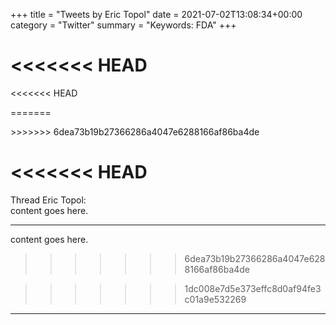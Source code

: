 +++
title = "Tweets by Eric Topol" 
date = 2021-07-02T13:08:34+00:00
category = "Twitter"
summary = "Keywords: FDA"
+++


<blockquote class="twitter-tweet"><p lang="en" dir="ltr"><a href="https://twitter.com/EricTopol/status/1410948512217370627?ref_src=twsrc%5Etfw"></a></blockquote><script async src="https://platform.twitter.com/widgets.js" charset="utf-8"></script>



<blockquote class="twitter-tweet"><p lang="en" dir="ltr"><a href="https://twitter.com/EricTopol/status/1410969289041997829?ref_src=twsrc%5Etfw"></a></blockquote><script async src="https://platform.twitter.com/widgets.js" charset="utf-8"></script>

<blockquote class="twitter-tweet"><p lang="en" dir="ltr"><a href="https://twitter.com/EricTopol/status/1411053894331813889?ref_src=twsrc%5Etfw"></a></blockquote><script async src="https://platform.twitter.com/widgets.js" charset="utf-8"></script>


<blockquote class="twitter-tweet"><p lang="en" dir="ltr"><a href="https://twitter.com/EricTopol/status/1410988971320954881?ref_src=twsrc%5Etfw"></a></blockquote><script async src="https://platform.twitter.com/widgets.js" charset="utf-8"></script>



<blockquote class="twitter-tweet"><p lang="en" dir="ltr"><a href="https://twitter.com/EricTopol/status/1411000739007057926?ref_src=twsrc%5Etfw"></a></blockquote><script async src="https://platform.twitter.com/widgets.js" charset="utf-8"></script>

<blockquote class="twitter-tweet"><p lang="en" dir="ltr"><a href="https://twitter.com/EricTopol/status/1411061477998424065?ref_src=twsrc%5Etfw"></a></blockquote><script async src="https://platform.twitter.com/widgets.js" charset="utf-8"></script>


<<<<<<< HEAD
=======
<blockquote class="twitter-tweet"><p lang="en" dir="ltr"><a href="https://twitter.com/EricTopol/status/1411012902304174082?ref_src=twsrc%5Etfw"></a></blockquote><script async src="https://platform.twitter.com/widgets.js" charset="utf-8"></script>



<blockquote class="twitter-tweet"><p lang="en" dir="ltr"><a href="https://twitter.com/EricTopol/status/1411013115429355525?ref_src=twsrc%5Etfw"></a></blockquote><script async src="https://platform.twitter.com/widgets.js" charset="utf-8"></script>



<blockquote class="twitter-tweet"><p lang="en" dir="ltr"><a href="https://twitter.com/EricTopol/status/1411017478814113796?ref_src=twsrc%5Etfw"></a></blockquote><script async src="https://platform.twitter.com/widgets.js" charset="utf-8"></script>



<blockquote class="twitter-tweet"><p lang="en" dir="ltr"><a href="https://twitter.com/EricTopol/status/1411021059214626820?ref_src=twsrc%5Etfw"></a></blockquote><script async src="https://platform.twitter.com/widgets.js" charset="utf-8"></script>



<blockquote class="twitter-tweet"><p lang="en" dir="ltr"><a href="https://twitter.com/EricTopol/status/1411023701630341121?ref_src=twsrc%5Etfw"></a></blockquote><script async src="https://platform.twitter.com/widgets.js" charset="utf-8"></script>



<blockquote class="twitter-tweet"><p lang="en" dir="ltr"><a href="https://twitter.com/EricTopol/status/1411034908789592064?ref_src=twsrc%5Etfw"></a></blockquote><script async src="https://platform.twitter.com/widgets.js" charset="utf-8"></script>



<blockquote class="twitter-tweet"><p lang="en" dir="ltr"><a href="https://twitter.com/EricTopol/status/1411039210392276993?ref_src=twsrc%5Etfw"></a></blockquote><script async src="https://platform.twitter.com/widgets.js" charset="utf-8"></script>

</div>


<<<<<<< HEAD
<blockquote class="twitter-tweet"><p lang="en" dir="ltr"><a href="https://twitter.com/EricTopol/status/1411044776208527360?ref_src=twsrc%5Etfw"></a></blockquote><script async src="https://platform.twitter.com/widgets.js" charset="utf-8"></script>



<blockquote class="twitter-tweet"><p lang="en" dir="ltr"><a href="https://twitter.com/EricTopol/status/1411053894331813889?ref_src=twsrc%5Etfw"></a></blockquote><script async src="https://platform.twitter.com/widgets.js" charset="utf-8"></script>



<blockquote class="twitter-tweet"><p lang="en" dir="ltr"><a href="https://twitter.com/EricTopol/status/1411054785369808898?ref_src=twsrc%5Etfw"></a></blockquote><script async src="https://platform.twitter.com/widgets.js" charset="utf-8"></script>


=======
</div>
>>>>>>> 6dea73b19b27366286a4047e6288166af86ba4de

<blockquote class="twitter-tweet"><p lang="en" dir="ltr"><a href="https://twitter.com/EricTopol/status/1411061477998424065?ref_src=twsrc%5Etfw"></a></blockquote><script async src="https://platform.twitter.com/widgets.js" charset="utf-8"></script>

<<<<<<< HEAD
=======
<div class="thread">
    <div class="profile"> 
       Thread Eric Topol:
    </div>
    <div class="thread-content">
        content goes here.
        <hr>
        content goes here.
    </div>
</div>
 
>>>>>>> 6dea73b19b27366286a4047e6288166af86ba4de

>>>>>>> 1dc008e7d5e373effc8d0af94fe3c01a9e532269

---